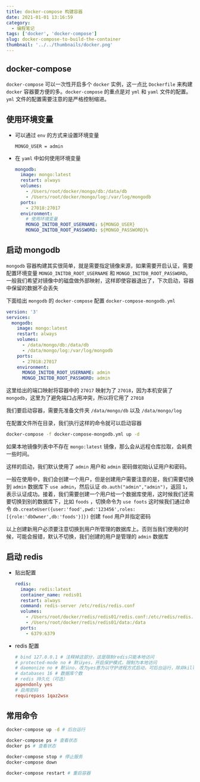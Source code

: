 ```yaml
---
title: docker-compose 构建容器
date: 2021-01-01 13:16:59
category:
  - 编程笔记
tags: ['docker', 'docker-compose']
slug: docker-compose-to-build-the-container
thumbnail: '../../thumbnails/docker.png'
---
```


## docker-compose

`docker-compose` 可以一次性开启多个 `docker` 实例，这一点比 `Dockerfile` 来构建 `docker` 容器要方便的多。`docker-compose` 的重点是对 `yml` 和 `yaml` 文件的配置。`yml` 文件的配置需要注意的是严格控制缩进。

## 使用环境变量

- 可以通过 `env` 的方式来设置环境变量

  ```env:title=.env
  MONGO_USER = admin
  ```

- 在 `yaml` 中如何使用环境变量

  ```yaml
  mongodb:
    image: mongo:latest
    restart: always
    volumes:
      - /Users/root/docker/mongo/db:/data/db
      - /Users/root/docker/mongo/log:/var/log/mongodb
    ports:
      - 27018:27017
    environment:
      # 使用环境变量
      MONGO_INITDB_ROOT_USERNAME: ${MONGO_USER}
      MONGO_INITDB_ROOT_PASSWORD: ${MONGO_PASSWORD}%
  ```

## 启动 mongodb

`mongodb` 容器构建其实很简单，就是需要指定镜像来源，如果需要开启认证，需要配置环境变量 `MONGO_INITDB_ROOT_USERNAME` 和 `MONGO_INITDB_ROOT_PASSWORD`。一般我们希望对镜像中的磁盘做外部映射，这样即使容器退出了，下次启动，容器中保留的数据不会丢失

下面给出 `mongodb` 的 `docker-compose` 配置 `docker-compose-mongodb.yml`

```yaml
version: '3'
services:
  mongodb:
    image: mongo:latest
    restart: always
    volumes:
      - /data/mongo/db:/data/db
      - /data/mongo/log:/var/log/mongodb
    ports:
      - 27018:27017
    environment:
      MONGO_INITDB_ROOT_USERNAME: admin
      MONGO_INITDB_ROOT_PASSWORD: admin
```

这里给出的端口映射将容器中的 `27017` 映射为了 `27018`，因为本机安装了 `mongodb`，这里为了避免端口占用冲突，所以将它用了 `27018`

我们要启动容器，需要先准备文件夹 `/data/mongo/db` 以及 `/data/mongo/log`

在配置文件所在目录，我们执行这样的命令就可以启动容器

```bash
docker-compose -f docker-compose-mongodb.yml up -d
```

如果本地镜像列表中不存在 `mongo:latest` 镜像，那么会从远程仓库拉取，会耗费一些时间。

这样的启动，我们默认使用了 `admin` 用户和 `admin` 密码做初始认证用户和密码。

一般在使用中，我们会创建一个用户，但是创建用户需要注意的是，我们需要切换到 `admin` 数据库下 `use admin`，然后认证 `db.auth("admin","admin")`，返回 `1`，表示认证成功。接着，我们需要创建一个用户给一个数据库使用，这时候我们还需要切换到别的数据库下，比如 `foods` ，切换命令为 `use foots`
这时候我们通过命令 `db.createUser({user:'food',pwd:'123456',roles:[{role:'dbOwner',db:'foods'}]})` 创建 `food` 用户并指定密码

以上创建新用户必须要注意切换到用户所管理的数据库上。否则当我们使用的时候，可能会报错，默认不切换，我们创建的用户是管理的 `admin` 数据库

## 启动 redis

- 贴出配置

  ```yaml
  redis:
    image: redis:latest
    container_name: redis01
    restart: always
    command: redis-server /etc/redis/redis.conf
    volumes:
      - /Users/root/docker/redis/redis01/redis.conf:/etc/redis/redis.conf
      - /Users/root/docker/redis/redis01/data:/data
    ports:
      - 6379:6379
  ```

- redis 配置

  ```conf:title=redis.conf
  # bind 127.0.0.1 # 注释掉这部分，这是限制redis只能本地访问
  # protected-mode no # 默认yes，开启保护模式，限制为本地访问
  # daemonize no # 默认no，改为yes意为以守护进程方式启动，可后台运行，除非kill进程，改为yes会使配置文件方式启动redis失败
  # databases 16 # 数据库个数
  # redis 持久化（可选）
  appendonly yes
  # 启用密码
  requirepass 1qaz2wsx
  ```

## 常用命令

```bash
docker-compose up -d # 后台运行
```

```bash
docker-compose ps # 查看状态
docker ps # 查看状态
```

```bash
docker-compose stop # 停止服务
docker-compose down
```

```bash
docker-compose restart # 重启容器
```
